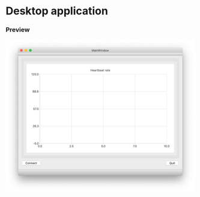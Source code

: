 # Desktop application 
### Preview  
![alt text](https://github.com/apdofficial/pint_2018_desktop_app/blob/master/Desktop%20application.png)
